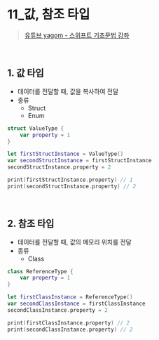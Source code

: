 # 11_값, 참조 타입

>[유튜브 yagom - 스위프트 기초문법 강좌](https://www.youtube.com/playlist?list=PLz8NH7YHUj_ZmlgcSETF51Z9GSSU6Uioy)

<br>

## 1. 값 타입
- 데이터를 전달할 때, 값을 복사하여 전달
- 종류
   - Struct
   - Enum
```swift
struct ValueType {
    var property = 1
}

let firstStructInstance = ValueType()
var secondStructInstance = firstStructInstance
secondStructInstance.property = 2

print(firstStructInstance.property) // 1
print(secondStructInstance.property) // 2
```
<br>

## 2. 참조 타입
- 데이터를 전달할 때, 값의 메모리 위치를 전달
- 종류
   - Class
```swift
class ReferenceType {
    var property = 1
}

let firstClassInstance = ReferenceType()
var secondClassInstance = firstClassInstance
secondClassInstance.property = 2

print(firstClassInstance.property) // 2
print(secondClassInstance.property) // 2
```
